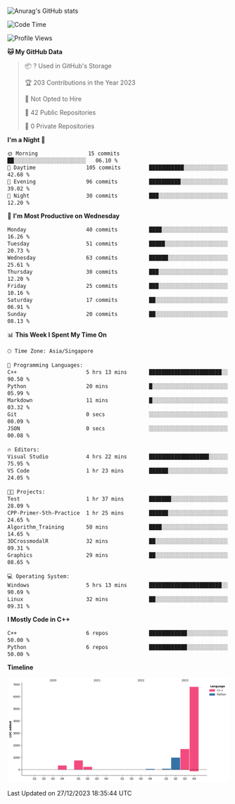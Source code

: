 ![Anurag's GitHub stats](https://github-readme-stats.vercel.app/api?username=OnePointFive99&show_icons=true&theme=transparent)

<!--START_SECTION:waka-->
![Code Time](http://img.shields.io/badge/Code%20Time-72%20hrs%2040%20mins-blue)

![Profile Views](http://img.shields.io/badge/Profile%20Views-1-blue)

**🐱 My GitHub Data** 

> 📦 ? Used in GitHub's Storage 
 > 
> 🏆 203 Contributions in the Year 2023
 > 
> 🚫 Not Opted to Hire
 > 
> 📜 42 Public Repositories 
 > 
> 🔑 0 Private Repositories 
 > 
**I'm a Night 🦉** 

```text
🌞 Morning                15 commits          ██░░░░░░░░░░░░░░░░░░░░░░░   06.10 % 
🌆 Daytime                105 commits         ███████████░░░░░░░░░░░░░░   42.68 % 
🌃 Evening                96 commits          ██████████░░░░░░░░░░░░░░░   39.02 % 
🌙 Night                  30 commits          ███░░░░░░░░░░░░░░░░░░░░░░   12.20 % 
```
📅 **I'm Most Productive on Wednesday** 

```text
Monday                   40 commits          ████░░░░░░░░░░░░░░░░░░░░░   16.26 % 
Tuesday                  51 commits          █████░░░░░░░░░░░░░░░░░░░░   20.73 % 
Wednesday                63 commits          ██████░░░░░░░░░░░░░░░░░░░   25.61 % 
Thursday                 30 commits          ███░░░░░░░░░░░░░░░░░░░░░░   12.20 % 
Friday                   25 commits          ███░░░░░░░░░░░░░░░░░░░░░░   10.16 % 
Saturday                 17 commits          ██░░░░░░░░░░░░░░░░░░░░░░░   06.91 % 
Sunday                   20 commits          ██░░░░░░░░░░░░░░░░░░░░░░░   08.13 % 
```


📊 **This Week I Spent My Time On** 

```text
🕑︎ Time Zone: Asia/Singapore

💬 Programming Languages: 
C++                      5 hrs 13 mins       ███████████████████████░░   90.50 % 
Python                   20 mins             █░░░░░░░░░░░░░░░░░░░░░░░░   05.99 % 
Markdown                 11 mins             █░░░░░░░░░░░░░░░░░░░░░░░░   03.32 % 
Git                      0 secs              ░░░░░░░░░░░░░░░░░░░░░░░░░   00.09 % 
JSON                     0 secs              ░░░░░░░░░░░░░░░░░░░░░░░░░   00.08 % 

🔥 Editors: 
Visual Studio            4 hrs 22 mins       ███████████████████░░░░░░   75.95 % 
VS Code                  1 hr 23 mins        ██████░░░░░░░░░░░░░░░░░░░   24.05 % 

🐱‍💻 Projects: 
Test                     1 hr 37 mins        ███████░░░░░░░░░░░░░░░░░░   28.09 % 
CPP-Primer-5th-Practice  1 hr 25 mins        ██████░░░░░░░░░░░░░░░░░░░   24.65 % 
Algorithm_Training       50 mins             ████░░░░░░░░░░░░░░░░░░░░░   14.65 % 
3DCrossmodalR            32 mins             ██░░░░░░░░░░░░░░░░░░░░░░░   09.31 % 
Graphics                 29 mins             ██░░░░░░░░░░░░░░░░░░░░░░░   08.65 % 

💻 Operating System: 
Windows                  5 hrs 13 mins       ███████████████████████░░   90.69 % 
Linux                    32 mins             ██░░░░░░░░░░░░░░░░░░░░░░░   09.31 % 
```

**I Mostly Code in C++** 

```text
C++                      6 repos             ████████████░░░░░░░░░░░░░   50.00 % 
Python                   6 repos             ████████████░░░░░░░░░░░░░   50.00 % 
```



**Timeline**

![Lines of Code chart](https://raw.githubusercontent.com/OnePointFive99/OnePointFive99/main/assets/bar_graph.png)


 Last Updated on 27/12/2023 18:35:44 UTC
<!--END_SECTION:waka-->

  
